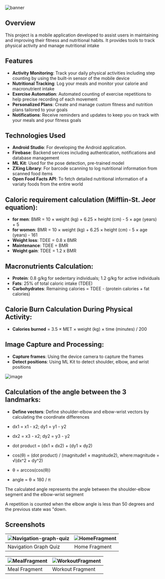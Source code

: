 ![banner](https://github.com/vladduta/MyHealthFuel/assets/109473890/b730dfae-1c72-41b1-a32c-4ba61e3427f4)

## Overview
This project is a mobile application developed to assist users in maintaining and improving their fitness and nutritional habits. It provides tools to track physical activity and manage nutritional intake

## Features
- **Activity Monitoring**: Track your daily physical activities including step counting by using the built-in sensor of the mobile device
- **Nutritional Tracking**: Log your meals and monitor your calorie and macronutrient intake
- **Exercise Automation**: Automated counting of exercise repetitions to help precise recording of each movement 
- **Personalized Plans**: Create and manage custom fitness and nutrition plans tailored to your goals
- **Notifications**: Receive reminders and updates to keep you on track with your meals and your fitness goals

## Technologies Used
- **Android Studio**: For developing the Android application.
- **Firebase**: Backend services including authentication, notifications and database management
- **ML Kit**: Used for the pose detection, pre-trained model
- **ZXing Library**: For barcode scanning to log nutritional information from scanned food items
- **Open Food Facts API**: To fetch detailed nutritional information of a variaty foods from the entire world

## Caloric requirement calculation (Mifflin-St. Jeor equation):

- **for men**: BMR = 10 × weight (kg) + 6.25 × height (cm) - 5 × age (years) + 5
- **for women**: BMR = 10 × weight (kg) + 6.25 × height (cm) - 5 × age (years) - 161
- **Weight loss**: TDEE = 0.8 x BMR
- **Maintenance**: TDEE = BMR
- **Weight gain**: TDEE = 1.2 x BMR

## Macronutrients Calculation:
- **Protein**: 0.8 g/kg for sedentary individuals; 1.2 g/kg for active individuals
- **Fats**: 25% of total caloric intake (TDEE)
- **Carbohydrates**: Remaining calories = TDEE - (protein calories + fat calories)

## Calorie Burn Calculation During Physical Activity:
- **Calories burned** = 3.5 × MET × weight (kg) × time (minutes) / 200

## Image Capture and Processing:
- **Capture frames**: Using the device camera to capture the frames
- **Detect positions**: Using ML Kit to detect shoulder, elbow, and wrist positions

![image](https://github.com/VladDuta/MyHealthFuel/assets/109473890/e4e3f474-ed25-4afc-829b-fb69450e187e)

## Calculation of the angle between the 3 landmarks:
- **Define vectors**: Define shoulder-elbow and elbow-wrist vectors by calculating the coordinate differences
- dx1 = x1 - x2; dy1 = y1 - y2
- dx2 = x3 - x2; dy2 = y3 - y2
  
- dot product = (dx1 × dx2) + (dy1 × dy2)
- cos(θ) = (dot product) / (magnitude1 × magnitude2), where:magnitude = √(dx^2 + dy^2)

- θ = arccos(cos(θ))
- angle = θ × 180 / π
  
The calculated angle represents the angle between the shoulder-elbow segment and the elbow-wrist segment

A repetition is counted when the elbow angle is less than 50 degrees and the previous state was "down.
	

## Screenshots

| ![Navigation-graph-quiz](https://github.com/vladduta/MyHealthFuel/assets/109473890/51c0ed31-7a58-4a4c-87df-dbf296231f1a) | ![HomeFragment](https://github.com/vladduta/MyHealthFuel/assets/109473890/0ae1aba7-b650-415d-a8c3-504bfb2f2e22) |
|---|---|
| Navigation Graph Quiz | Home Fragment |

| ![MealFragment](https://github.com/vladduta/MyHealthFuel/assets/109473890/6e12a594-d05b-49f8-a28c-531736888215) | ![WorkoutFragment](https://github.com/vladduta/MyHealthFuel/assets/109473890/d35a36fb-9eae-4cf8-8bba-e35b9cd4892d) |
|---|---|
| Meal Fragment | Workout Fragment |







